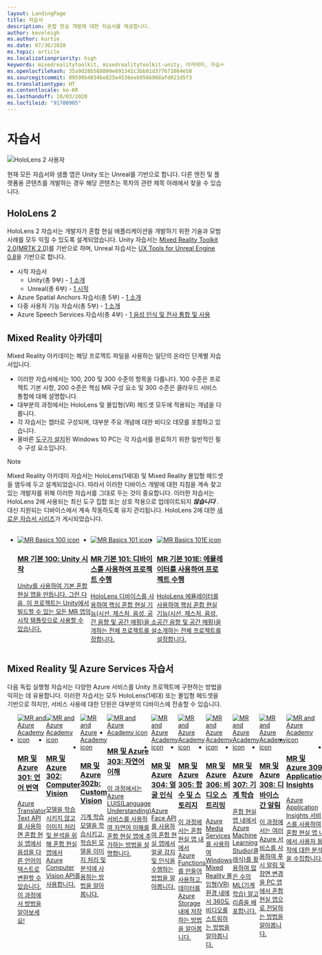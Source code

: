 ```yaml
---
layout: LandingPage
title: 자습서
description: 혼합 현실 개발에 대한 자습서를 제공합니다.
author: keveleigh
ms.author: kurtie
ms.date: 07/30/2020
ms.topic: article
ms.localizationpriority: high
keywords: mixedrealitytoolkit, mixedrealitytoolkit-unity, 아카데미, 자습서
ms.openlocfilehash: 35a9d28b588099e691341c3bb81d377671064e58
ms.sourcegitcommit: 09599b4034be825e4536eeb9566968afd021d5f3
ms.translationtype: HT
ms.contentlocale: ko-KR
ms.lasthandoff: 10/03/2020
ms.locfileid: "91700905"
---
```

# <a name="tutorials"></a>자습서 

![HoloLens 2 사용자](images/08_Tutorials.png)

현재 모든 자습서와 샘플 앱은 Unity 또는 Unreal를 기반으로 합니다. 다른 엔진 및 플랫폼용 콘텐츠를 개발하는 경우 해당 콘텐츠는 목차의 관련 제목 아래에서 찾을 수 있습니다.

## <a name="hololens-2"></a>HoloLens 2 

HoloLens 2 자습서는 개발자가 혼합 현실 애플리케이션을 개발하기 위한 기술과 모범 사례를 모두 익힐 수 있도록 설계되었습니다. Unity 자습서는 [Mixed Reality Toolkit 2.0(MRTK 2.0)](https://github.com/microsoft/MixedRealityToolkit-Unity)를 기반으로 하며, Unreal 자습서는 [UX Tools for Unreal Engine 0.8](https://github.com/microsoft/MixedReality-UXTools-Unreal)을 기반으로 합니다.

* 시작 자습서
    * Unity(총 9부) - [1 소개](tutorials/mr-learning-base-01.md)
    * Unreal(총 6부) - [1 시작](../unreal/tutorials/unreal-uxt-ch1.md)
* Azure Spatial Anchors 자습서(총 5부) - [1 소개](tutorials/mr-learning-asa-01.md)
* 다중 사용자 기능 자습서(총 5부) - [1 소개](tutorials/mr-learning-sharing-01.md)
* Azure Speech Services 자습서(총 4부) - [1 음성 인식 및 전사 통합 및 사용](tutorials/mrlearning-speechSDK-ch1.md)

## <a name="mixed-reality-academy"></a>Mixed Reality 아카데미 

Mixed Reality 아카데미는 해당 프로젝트 파일을 사용하는 일단의 온라인 단계별 자습서입니다.

* 이러한 자습서에서는 100, 200 및 300 수준의 항목을 다룹니다. 100 수준은 프로젝트 기본 사항, 200 수준은 핵심 MR 구성 요소 및 300 수준은 클라우드 서비스 통합에 대해 설명합니다.
* 대부분의 과정에서는 HoloLens 및 몰입형(VR) 헤드셋 모두에 적용되는 개념을 다룹니다.
* 각 자습서는 챕터로 구성되며, 대부분 주요 개념에 대한 비디오 데모를 포함하고 있습니다.
* 올바른 [도구가 설치](../install-the-tools.md)된 Windows 10 PC는 각 자습서를 완료하기 위한 일반적인 필수 구성 요소입니다.

>[!NOTE]
>Mixed Reality 아카데미 자습서는 HoloLens(1세대) 및 Mixed Reality 몰입형 헤드셋을 염두에 두고 설계되었습니다. 따라서 이러한 디바이스 개발에 대한 지침을 계속 찾고 있는 개발자를 위해 이러한 자습서를 그대로 두는 것이 중요합니다. 이러한 자습서는 HoloLens 2에 사용되는 최신 도구 집합 또는 상호 작용으로 업데이트되지 **_않습니다_** . 대신 지원되는 디바이스에서 계속 작동하도록 유지 관리됩니다. HoloLens 2에 대한 [새로운 자습서 시리즈](tutorials/mr-learning-base-01.md)가 게시되었습니다.

<br>
<ul id="cardtypes-W" class="cardsW panelContent" style="display: flex; margin-top: 0px;">
                            <li>
                                    <a href="tutorials/holograms-100.md" title="MR 기본 100" data-linktype="absolute-path">
                                    <div class="cardSize">
                                        <div class="cardPadding">
                                            <div class="card">
                                                <div class="cardImageOuter">
                                                    <div class="cardImage">
                                                        <img src="images/Holograms100.jpg" alt="MR Basics 100 icon">
                                                    </div>
                                                </div>
                                                <div class="cardText">
                                                    <h3>MR 기본 100: Unity 시작</h3>
                                                    <p>Unity를 사용하여 기본 혼합 현실 앱을 만듭니다. 그런 다음, 이 프로젝트는 Unity에서 빌드할 수 있는 모든 MR 앱의 시작 템플릿으로 사용할 수 있습니다.</p>
                                                </div>
                                            </div>
                                        </div>
                                    </div>
                               </a>
                            </li>
                            <li>
                                  <a href="tutorials/holograms-101.md" title="MR 기본 101" data-linktype="absolute-path">
                                    <div class="cardSize">
                                        <div class="cardPadding">
                                            <div class="card">
                                                <div class="cardImageOuter">
                                                    <div class="cardImage">
                                                        <img src="images/Holograms101.jpg" alt="MR Basics 101 icon">
                                                    </div>
                                                </div>
                                                <div class="cardText">
                                                    <h3>MR 기본 101: 디바이스를 사용하여 프로젝트 수행</h3>
                                                    <p>HoloLens 디바이스를 사용하여 핵심 혼합 현실 기능(시선, 제스처, 음성, 공간 음향 및 공간 매핑)을 소개하는 전체 프로젝트를 설정합니다.</p>
                                                </div>
                                            </div>
                                        </div>
                                    </div>
                               </a>
                            </li>
                            <li>
                                <a href="tutorials/holograms-101e.md" title="MR 기본 101E" data-linktype="absolute-path">
                                    <div class="cardSize">
                                        <div class="cardPadding">
                                            <div class="card">
                                                <div class="cardImageOuter">
                                                    <div class="cardImage">
                                                        <img src="images/Holograms101E.jpg" alt="MR Basics 101E icon">
                                                    </div>
                                                </div>
                                                <div class="cardText">
                                                    <h3>MR 기본 101E: 에뮬레이터를 사용하여 프로젝트 수행</h3>
                                                    <p>HoloLens 에뮬레이터를 사용하여 핵심 혼합 현실 기능(시선, 제스처, 음성, 공간 음향 및 공간 매핑)을 소개하는 전체 프로젝트를 설정합니다.</p>
                                                </div>
                                            </div>
                                        </div>
                                    </div>
                                  </a>
                            </li>
</ul>

## <a name="mixed-reality-and-azure-services-tutorials"></a>Mixed Reality 및 Azure Services 자습서

다음 독립 실행형 자습서는 다양한 Azure 서비스를 Unity 프로젝트에 구현하는 방법을 익히는 데 유용합니다. 이러한 자습서는 모두 HoloLens(1세대) 또는 몰입형 헤드셋을 기반으로 하지만, 서비스 사용에 대한 단원은 대부분의 디바이스에 전송할 수 있습니다.

<ul id="cardtypes-W" class="cardsW panelContent" style="display: flex; margin-top: 0px;">
    <li>
                                   <a href="tutorials/mr-azure-301.md" title="MR 및 Azure 301" data-linktype="absolute-path">
                              <div class="cardSize">
                                  <div class="cardPadding">
                                      <div class="card">
                                          <div class="cardImageOuter">
                                              <div class="cardImage">
                                                  <img src="images/MR-Azure-AcademyTile.jpg" alt="MR and Azure Academy icon">
                                              </div>
                                          </div>
                                          <div class="cardText">
                                              <h3>MR 및 Azure 301: 언어 번역</h3>
                                              <p>Azure Translator Text API를 사용하면 혼합 현실 앱에서 음성을 다른 언어의 텍스트로 변환할 수 있습니다. 이 과정에서 방법을 알아보세요!</p>
                                          </div>
                                      </div>
                                  </div>
                              </div>
                              </a>
                            </li>
                                 <li>
                                   <a href="tutorials/mr-azure-302.md" title="MR 및 Azure 302" data-linktype="absolute-path">
                              <div class="cardSize">
                                  <div class="cardPadding">
                                      <div class="card">
                                          <div class="cardImageOuter">
                                              <div class="cardImage">
                                                  <img src="images/MR-Azure-AcademyTile.jpg" alt="MR and Azure Academy icon">
                                              </div>
                                          </div>
                                          <div class="cardText">
                                              <h3>MR 및 Azure 302: Computer Vision</h3>
                                              <p>모델을 학습시키지 않고 이미지 처리 및 분석을 위해 혼합 현실 앱에서 Azure Computer Vision API를 사용합니다.</p>
                                          </div>
                                      </div>
                                  </div>
                              </div>
                              </a>
                            </li>
                                 <li>
                                   <a href="tutorials/mr-azure-302b.md" title="MR 및 Azure 302b" data-linktype="absolute-path">
                              <div class="cardSize">
                                  <div class="cardPadding">
                                      <div class="card">
                                          <div class="cardImageOuter">
                                              <div class="cardImage">
                                                  <img src="images/MR-Azure-AcademyTile.jpg" alt="MR and Azure Academy icon">
                                              </div>
                                          </div>
                                          <div class="cardText">
                                              <h3>MR 및 Azure 302b: Custom Vision</h3>
                                              <p>기계 학습 모델을 학습시키고, 학습된 모델을 이미지 처리 및 분석에 사용하는 방법을 알아봅니다.</p>
                                          </div>
                                      </div>
                                  </div>
                              </div>
                              </a>
                            </li>                            
                                 <li>
                                   <a href="tutorials/mr-azure-303.md" title="MR 및 Azure 303" data-linktype="absolute-path">
                              <div class="cardSize">
                                  <div class="cardPadding">
                                      <div class="card">
                                          <div class="cardImageOuter">
                                              <div class="cardImage">
                                                  <img src="images/MR-Azure-AcademyTile.jpg" alt="MR and Azure Academy icon">
                                              </div>
                                          </div>
                                          <div class="cardText">
                                              <h3>MR 및 Azure 303: 자연어 이해</h3>
                                              <p>이 과정에서는 Azure LUIS(Language Understanding) 서비스를 사용하여 자연어 이해를 혼합 현실 앱에 추가하는 방법을 설명합니다.</p>
                                          </div>
                                      </div>
                                  </div>
                              </div>
                              </a>
                            </li>
                                 <li>
                                   <a href="tutorials/mr-azure-304.md" title="MR 및 Azure 304" data-linktype="absolute-path">
                              <div class="cardSize">
                                  <div class="cardPadding">
                                      <div class="card">
                                          <div class="cardImageOuter">
                                              <div class="cardImage">
                                                  <img src="images/MR-Azure-AcademyTile.jpg" alt="MR and Azure Academy icon">
                                              </div>
                                          </div>
                                          <div class="cardText">
                                              <h3>MR 및 Azure 304: 얼굴 인식</h3>
                                              <p>Azure Face API를 사용하여 혼합 현실 앱에서 얼굴 감지 및 인식을 수행하는 방법을 알아봅니다.</p>
                                          </div>
                                      </div>
                                  </div>
                              </div>
                              </a>
                            </li>
                                 <li>
                                   <a href="tutorials/mr-azure-305.md" title="MR 및 Azure 305" data-linktype="absolute-path">
                              <div class="cardSize">
                                  <div class="cardPadding">
                                      <div class="card">
                                          <div class="cardImageOuter">
                                              <div class="cardImage">
                                                  <img src="images/MR-Azure-AcademyTile.jpg" alt="MR and Azure Academy icon">
                                              </div>
                                          </div>
                                          <div class="cardText">
                                              <h3>MR 및 Azure 305: 함수 및 스토리지</h3>
                                              <p>이 과정에서는 혼합 현실 앱 내에서 Azure Functions를 만들어 사용하고, 데이터를 Azure Storage 내에 저장하는 방법을 알아봅니다.</p>
                                          </div>
                                      </div>
                                  </div>
                              </div>
                              </a>
                            </li>
                                 <li>
                                   <a href="tutorials/mr-azure-306.md" title="MR 및 Azure 306" data-linktype="absolute-path">
                              <div class="cardSize">
                                  <div class="cardPadding">
                                      <div class="card">
                                          <div class="cardImageOuter">
                                              <div class="cardImage">
                                                  <img src="images/MR-Azure-AcademyTile.jpg" alt="MR and Azure Academy icon">
                                              </div>
                                          </div>
                                          <div class="cardText">
                                              <h3>MR 및 Azure 306: 비디오 스트리밍</h3>
                                              <p>Azure Media Services를 사용하여 Windows Mixed Reality 몰입형(VR) 환경 내에서 360도 비디오를 스트림하는 방법을 알아봅니다.</p>
                                          </div>
                                      </div>
                                  </div>
                              </div>
                              </a>
                            </li>
                                 <li>
                                   <a href="tutorials/mr-azure-307.md" title="MR 및 Azure 307" data-linktype="absolute-path">
                              <div class="cardSize">
                                  <div class="cardPadding">
                                      <div class="card">
                                          <div class="cardImageOuter">
                                              <div class="cardImage">
                                                  <img src="images/MR-Azure-AcademyTile.jpg" alt="MR and Azure Academy icon">
                                              </div>
                                          </div>
                                          <div class="cardText">
                                              <h3>MR 및 Azure 307: 기계 학습</h3>
                                              <p>혼합 현실 앱 내에서 Azure Machine Learning Studio(클래식)를 활용하여 많은 수의 ML(기계 학습) 알고리즘을 배포합니다.</p>
                                          </div>
                                      </div>
                                  </div>
                              </div>
                              </a>
                            </li>
                                 <li>
                                   <a href="tutorials/mr-azure-308.md" title="MR 및 Azure 308" data-linktype="absolute-path">
                              <div class="cardSize">
                                  <div class="cardPadding">
                                      <div class="card">
                                          <div class="cardImageOuter">
                                              <div class="cardImage">
                                                  <img src="images/MR-Azure-AcademyTile.jpg" alt="MR and Azure Academy icon">
                                              </div>
                                          </div>
                                          <div class="cardText">
                                              <h3>MR 및 Azure 308: 디바이스 간 알림</h3>
                                              <p>이 과정에서는 여러 Azure 서비스를 사용하여 푸시 알림 및 장면 변경을 PC 앱에서 혼합 현실 앱으로 전달하는 방법을 알아봅니다.</p>
                                          </div>
                                      </div>
                                  </div>
                              </div>
                              </a>
                            </li>
                                 <li>
                                   <a href="tutorials/mr-azure-309.md" title="MR 및 Azure 309" data-linktype="absolute-path">
                              <div class="cardSize">
                                  <div class="cardPadding">
                                      <div class="card">
                                          <div class="cardImageOuter">
                                              <div class="cardImage">
                                                  <img src="images/MR-Azure-AcademyTile.jpg" alt="MR and Azure Academy icon">
                                              </div>
                                          </div>
                                          <div class="cardText">
                                              <h3>MR 및 Azure 309: Application Insights</h3>
                                              <p>Azure Application Insights 서비스를 사용하여 혼합 현실 앱 내에서 사용자 동작에 대한 분석을 수집합니다.</p>
                                          </div>
                                      </div>
                                  </div>
                              </div>
                              </a>
                            </li> 
                                 <li>
                                   <a href="tutorials/mr-azure-310.md" title="MR 및 Azure 310" data-linktype="absolute-path">
                              <div class="cardSize">
                                  <div class="cardPadding">
                                      <div class="card">
                                          <div class="cardImageOuter">
                                              <div class="cardImage">
                                                  <img src="images/MR-Azure-AcademyTile.jpg" alt="MR and Azure Academy icon">
                                              </div>
                                          </div>
                                          <div class="cardText">
                                              <h3>MR 및 Azure 310: 개체 감지</h3>
                                              <p>기계 학습 모델을 학습시키고, 학습된 모델을 사용하여 실제 세계에서 유사한 개체와 해당 위치를 인식합니다.</p>
                                          </div>
                                      </div>
                                  </div>
                              </div>
                              </a>
                            </li> 
                                 <li>
                                   <a href="tutorials/mr-azure-311.md" title="MR 및 Azure 311" data-linktype="absolute-path">
                              <div class="cardSize">
                                  <div class="cardPadding">
                                      <div class="card">
                                          <div class="cardImageOuter">
                                              <div class="cardImage">
                                                  <img src="images/MR-Azure-AcademyTile.jpg" alt="MR and Azure Academy icon">
                                              </div>
                                          </div>
                                          <div class="cardText">
                                              <h3>MR 및 Azure 311: Microsoft Graph</h3>
                                              <p>혼합 현실 앱 내에서 Microsoft Graph 서비스에 연결하는 방법을 알아봅니다.</p>
                                          </div>
                                      </div>
                                  </div>
                              </div>
                              </a>
                            </li> 
                                 <li>
                                   <a href="tutorials/mr-azure-312.md" title="MR 및 Azure 312" data-linktype="absolute-path">
                              <div class="cardSize">
                                  <div class="cardPadding">
                                      <div class="card">
                                          <div class="cardImageOuter">
                                              <div class="cardImage">
                                                  <img src="images/MR-Azure-AcademyTile.jpg" alt="MR and Azure Academy icon">
                                              </div>
                                          </div>
                                          <div class="cardText">
                                              <h3>MR 및 Azure 312: Bot 통합</h3>
                                              <p>Microsoft Bot Framework v4를 사용하여 봇을 만들어 배포하고, 혼합 현실 앱에서 이 봇과 통신합니다.</p>
                                          </div>
                                      </div>
                                  </div>
                              </div>
                              </a>
                            </li> 
                                 <li>
                                   <a href="tutorials/mr-azure-313.md" title="MR 및 Azure 313" data-linktype="absolute-path">
                              <div class="cardSize">
                                  <div class="cardPadding">
                                      <div class="card">
                                          <div class="cardImageOuter">
                                              <div class="cardImage">
                                                  <img src="images/MR-Azure-AcademyTile.jpg" alt="MR and Azure Academy icon">
                                              </div>
                                          </div>
                                          <div class="cardText">
                                              <h3>MR 및 Azure 313: IoT Hub 서비스</h3>
                                              <p>가상 머신에서 Azure IoT Hub 서비스를 구현하고 HoloLens에서 데이터를 시각화하는 방법을 알아봅니다.</p>
                                          </div>
                                      </div>
                                  </div>
                              </div>
                              </a>
                            </li> 
</ul>
